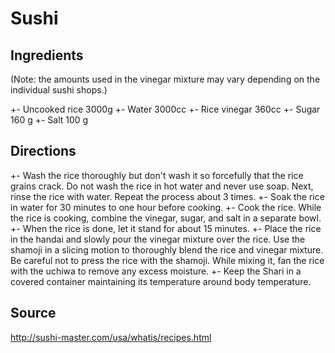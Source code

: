 # Sushi

## Ingredients

(Note: the amounts used in the vinegar mixture may vary depending on the individual sushi shops.)

+- Uncooked rice 3000g
+- Water 3000cc
+- Rice vinegar 360cc
+- Sugar 160 g
+- Salt 100 g

## Directions

+- Wash the rice thoroughly but don't wash it so forcefully that the rice grains crack. Do not wash the rice in hot water and never use soap. Next, rinse the rice with water. Repeat the process about 3 times.
+- Soak the rice in water for 30 minutes to one hour before cooking.
+- Cook the rice. While the rice is cooking, combine the vinegar, sugar, and salt in a separate bowl.
+- When the rice is done, let it stand for about 15 minutes.
+- Place the rice in the handai and slowly pour the vinegar mixture over the rice. Use the shamoji in a slicing motion to thoroughly blend the rice and vinegar mixture. Be careful not to press the rice with the shamoji. While mixing it, fan the rice with the uchiwa to remove any excess moisture.
+- Keep the Shari in a covered container maintaining its temperature around body temperature.

## Source

http://sushi-master.com/usa/whatis/recipes.html
